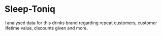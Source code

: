 # Sleep-Toniq
I analysed data for this drinks brand regarding repeat customers, customer lifetime value, discounts given and more.
